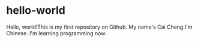 # hello-world
Hello, world!This is my first repository on Github.
My name's Cai Cheng.I'm Chinese.
I'm learning programming now.
